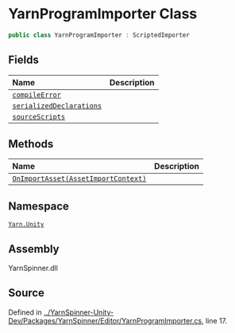 # YarnProgramImporter Class


```csharp
public class YarnProgramImporter : ScriptedImporter
```



## Fields
|Name|Description|
|:---|:---|
|[`compileError`](/api/csharp/yarn.unity/yarnprogramimporter.compileerror.md)||
|[`serializedDeclarations`](/api/csharp/yarn.unity/yarnprogramimporter.serializeddeclarations.md)||
|[`sourceScripts`](/api/csharp/yarn.unity/yarnprogramimporter.sourcescripts.md)||
## Methods
|Name|Description|
|:---|:---|
|[`OnImportAsset(AssetImportContext)`](/api/csharp/yarn.unity/yarnprogramimporter.onimportasset-assetimportcontext-.md)||
## Namespace
[`Yarn.Unity`](/api/csharp/yarn.unity/README.md)

## Assembly
YarnSpinner.dll

## Source
Defined in [../YarnSpinner-Unity-Dev/Packages/YarnSpinner/Editor/YarnProgramImporter.cs](https://github.com/YarnSpinnerTool/YarnSpinner-Unity//blob/develop/Editor/YarnProgramImporter.cs#L17), line 17.
